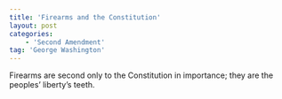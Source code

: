 ```yaml
---
title: 'Firearms and the Constitution'
layout: post
categories:
    - 'Second Amendment'
tag: 'George Washington'
---
```


Firearms are second only to the Constitution in importance; they are the peoples’ liberty’s teeth.